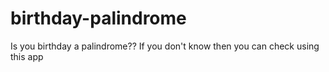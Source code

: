 # birthday-palindrome
Is you birthday a palindrome?? If you don't know then you can check using this app
